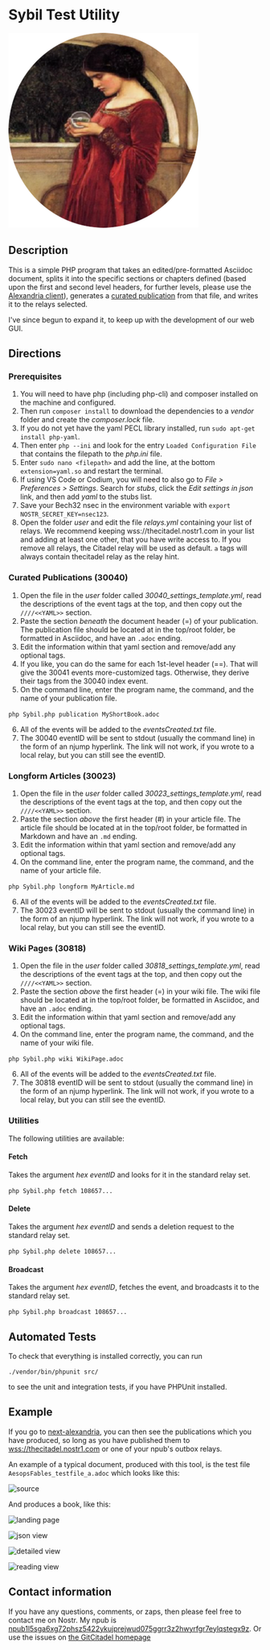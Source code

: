 # Sybil Test Utility

![Sybil gazing into a crystal ball](src/testdata/images/Sybil.png)

## Description

This is a simple PHP program that takes an edited/pre-formatted Asciidoc document, splits it into the specific sections or chapters defined (based upon the first and second level headers, for further levels, please use the [Alexandria client](https://next-alexandria.gitcitadel.eu/about)), generates a [curated publication](https://next-alexandria.gitcitadel.eu/publication?d=gitcitadel-project-documentation-curated-publications-specification-7-by-stella-v-1) from that file, and writes it to the relays selected.

I've since begun to expand it, to keep up with the development of our web GUI.

## Directions

### Prerequisites

1. You will need to have php (including php-cli) and composer installed on the machine and configured.
2. Then run ```composer install``` to download the dependencies to a *vendor* folder and create the *composer.lock* file.
3. If you do not yet have the yaml PECL library installed, run 
```sudo apt-get install php-yaml```.
4. Then enter ```php --ini``` and look for the entry ```Loaded Configuration File``` that contains the filepath to the *php.ini* file.
5. Enter ```sudo nano <filepath>``` and add the line, at the bottom ```extension=yaml.so``` and restart the terminal.
6. If using VS Code or Codium, you will need to also go to *File > Preferences > Settings*. Search for *stubs*, click the *Edit settings in json* link, and then add *yaml* to the stubs list.
7. Save your Bech32 nsec in the environment variable with `export NOSTR_SECRET_KEY=nsec123`.
8. Open the folder *user* and edit the file *relays.yml* containing your list of relays. We recommend keeping wss://thecitadel.nostr1.com in your list and adding at least one other, that you have write access to. If you remove all relays, the Citadel relay will be used as default. ```a``` tags will always contain thecitadel relay as the relay hint.

### Curated Publications (30040)

1. Open the file in the *user* folder called *30040_settings_template.yml*, read the descriptions of the event tags at the top, and then copy out the `////<<YAML>>` section.
2. Paste the section *beneath* the document header (=) of your publication. The publication file should be located at in the top/root folder, be formatted in Asciidoc, and have an `.adoc` ending.
3. Edit the information within that yaml section and remove/add any optional tags.
4. If you like, you can do the same for each 1st-level header (==). That will give the 30041 events more-customized tags. Otherwise, they derive their tags from the 30040 index event.
5. On the command line, enter the program name, the command, and the name of your publication file.

```php Sybil.php publication MyShortBook.adoc```

6. All of the events will be added to the *eventsCreated.txt* file.
8. The 30040 eventID will be sent to stdout (usually the command line) in the form of an njump hyperlink. The link will not work, if you wrote to a local relay, but you can still see the eventID.

### Longform Articles (30023)
1. Open the file in the *user* folder called *30023_settings_template.yml*, read the descriptions of the event tags at the top, and then copy out the `////<<YAML>>` section.
2. Paste the section *above* the first header (#) in your article file. The article file should be located at in the top/root folder, be formatted in Markdown and have an `.md` ending.
3. Edit the information within that yaml section and remove/add any optional tags.
5. On the command line, enter the program name, the command, and the name of your article file.

```php Sybil.php longform MyArticle.md```

6. All of the events will be added to the *eventsCreated.txt* file.
8. The 30023 eventID will be sent to stdout (usually the command line) in the form of an njump hyperlink. The link will not work, if you wrote to a local relay, but you can still see the eventID.

### Wiki Pages (30818)
1. Open the file in the *user* folder called *30818_settings_template.yml*, read the descriptions of the event tags at the top, and then copy out the `////<<YAML>>` section.
2. Paste the section *above* the first header (=) in your wiki file. The wiki file should be located at in the top/root folder, be formatted in Asciidoc, and have an `.adoc` ending.
3. Edit the information within that yaml section and remove/add any optional tags.
5. On the command line, enter the program name, the command, and the name of your wiki file.

```php Sybil.php wiki WikiPage.adoc```

6. All of the events will be added to the *eventsCreated.txt* file.
8. The 30818 eventID will be sent to stdout (usually the command line) in the form of an njump hyperlink. The link will not work, if you wrote to a local relay, but you can still see the eventID.

### Utilities

The following utilities are available:

#### Fetch

Takes the argument *hex eventID* and looks for it in the standard relay set.

```php Sybil.php fetch 108657...```

#### Delete

Takes the argument *hex eventID* and sends a deletion request to the standard relay set.

```php Sybil.php delete 108657...```

#### Broadcast

Takes the argument *hex eventID*, fetches the event, and broadcasts it to the standard relay set.

```php Sybil.php broadcast 108657...```


## Automated Tests

To check that everything is installed correctly, you can run 

```
./vendor/bin/phpunit src/
```

to see the unit and integration tests, if you have PHPUnit installed.

## Example

If you go to [next-alexandria](https://next-alexandria.gitcitadel.eu), you can then see the publications which you have produced, so long as you have published them to [wss://thecitadel.nostr1.com](https://thecitadel.nostr1.com) or one of your npub's outbox relays.

An example of a typical document, produced with this tool, is the test file `AesopsFables_testfile_a.adoc` which looks like this:

![source](https://i.nostr.build/qE3NVGZCTQ59TVEl.png)

And produces a book, like this:

![landing page](https://i.nostr.build/gxf1A3WsYyJ64vVu.png)

![json view](https://i.nostr.build/uS56H0WYGt5qcUiR.png)

![detailed view](https://i.nostr.build/zHobLiKYjfvsIwTI.png)

![reading view](https://i.nostr.build/DC7ROcViizNRzbzV.png)

## Contact information

If you have any questions, comments, or zaps, then please feel free to contact me on Nostr. My npub is [npub1l5sga6xg72phsz5422ykujprejwud075ggrr3z2hwyrfgr7eylqstegx9z](https://njump.me/npub1l5sga6xg72phsz5422ykujprejwud075ggrr3z2hwyrfgr7eylqstegx9z).
Or use the issues on [the GitCitadel homepage](https://gitcitadel.com/r/naddr1qvzqqqrhnypzplfq3m5v3u5r0q9f255fdeyz8nyac6lagssx8zy4wugxjs8ajf7pqythwumn8ghj7un9d3shjtnwdaehgu3wvfskuep0qqz4x7tzd9kqftxaxq)